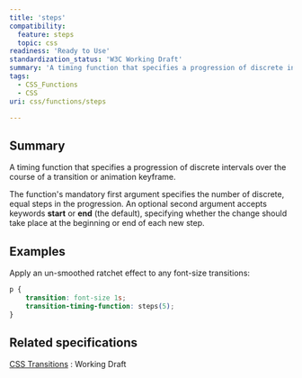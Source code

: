 ```yaml
---
title: 'steps'
compatibility:
  feature: steps
  topic: css
readiness: 'Ready to Use'
standardization_status: 'W3C Working Draft'
summary: 'A timing function that specifies a progression of discrete intervals over the course of a transition or animation keyframe.'
tags:
  - CSS_Functions
  - CSS
uri: css/functions/steps

---
```

## Summary

A timing function that specifies a progression of discrete intervals over the course of a transition or animation keyframe.

 The function's mandatory first argument specifies the number of discrete, equal steps in the progression. An optional second argument accepts keywords **start** or **end** (the default), specifying whether the change should take place at the beginning or end of each new step.

## Examples

Apply an un-smoothed ratchet effect to any font-size transitions:

``` css
p {
    transition: font-size 1s;
    transition-timing-function: steps(5);
}
```

## Related specifications

[CSS Transitions](http://www.w3.org/TR/2013/WD-css3-transitions-20131119/)
:   Working Draft
